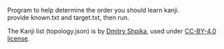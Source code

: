 Program to help determine the order you should learn kanji.  
provide known.txt and target.txt, then run.

The Kanji list (topology.json) is by [Dmitry Shpika](https://github.com/scriptin/topokanji), used under [CC-BY-4.0 license](https://creativecommons.org/licenses/by/4.0/).
